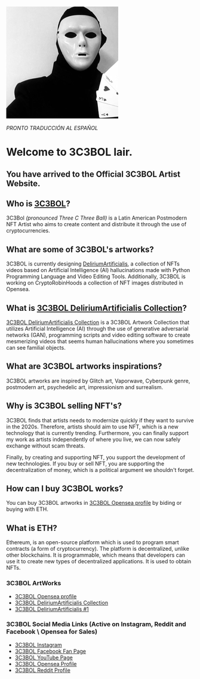 ![3C3BOL!](/assets/images/3C3BOL.png "3C3BOL")

*PRONTO TRADUCCIÓN AL ESPAÑOL*


# Welcome to 3C3BOL lair.
## You have arrived to the Official 3C3BOL Artist Website.


## Who is [3C3BOL](https://www.instagram.com/3c3bol)?

3C3Bol *(pronounced Three C Three Ball)* is a Latin American Postmodern NFT Artist who aims to create content and distribute it through the use of cryptocurrencies.

## What are some of 3C3BOL's artworks?

3C3BOL is currently designing [DeliriumArtificialis](https://opensea.io/collection/deliriumartificialis), a collection of NFTs videos based on Artificial Intelligence (AI) hallucinations made with Python Programming Language and Video Editing Tools. Additionally, 3C3BOL is working on CryptoRobinHoods a collection of NFT images distributed in Opensea.

## What is  [3C3BOL DeliriumArtificialis Collection](https://opensea.io/collection/deliriumartificialis)?

 [3C3BOL DeliriumArtificialis Collection](https://opensea.io/collection/deliriumartificialis) is a 3C3BOL Artwork Collection that utilizes Artificial Intelligence (AI) through the use of generative adversarial networks (GAN), programming scripts and video editing software to create mesmerizing videos that seems human hallucinations where you sometimes can see familial objects.

## What are 3C3BOL artworks inspirations?

3C3BOL artworks are inspired by Glitch art, Vaporwave, Cyberpunk genre, postmodern art, psychedelic art, impressionism and surrealism.

## Why is 3C3BOL selling NFT's?

3C3BOL finds that artists needs to modernize quickly if they want to survive in the 2020s. Therefore, artists should aim to use NFT, which is a new technology that is currently trending. Furthermore, you can finally support my work as artists independently of where you live, we can now safely exchange without scam threats.

Finally, by creating and supporting NFT, you support the development of new technologies. If you buy or sell NFT, you are supporting the decentralization of money, which is a political argument we shouldn't forget.

## How can I buy 3C3BOL works?

You can buy 3C3BOL artworks in [3C3BOL Opensea profile](https://opensea.io/3C3Bol) by biding or buying with ETH.

## What is ETH?

Ethereum,  is an open-source platform which is used to program smart contracts (a form of cryptocurrency). The platform is decentralized, unlike other blockchains. It is programmable, which means that developers can use it to create new types of decentralized applications. It is used to obtain NFTs.


### 3C3BOL ArtWorks 
- [3C3BOL Opensea profile](https://opensea.io/3C3Bol)
- [3C3BOL DeliriumArtificialis Collection](https://opensea.io/collection/deliriumartificialis)
- [3C3BOL DeliriumArtificialis #1](https://opensea.io/assets/matic/0x2953399124f0cbb46d2cbacd8a89cf0599974963/6966897672762351418003971271740750814012452380854147108040274949046800482305)

### 3C3BOL Social Media Links (Active on Instagram, Reddit and Facebook \\ Opensea for Sales)
- [3C3BOL Instagram](https://www.instagram.com/3c3bol) 
- [3C3BOL Facebook Fan Page](https://www.facebook.com/3c3bol) 
-   [3C3BOL YouTube Page](https://www.youtube.com/channel/UCAp0Li7QewM1dnpE_Bu2mcw) 
-    [3C3BOL Opensea Profile](https://opensea.io/3C3Bol) 
-    [3C3BOL Reddit Profile](https://www.reddit.com/user/3C3BOL) 



